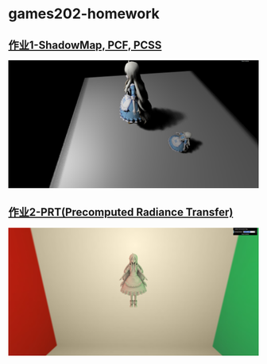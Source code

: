 # games202-homework

## [作业1-ShadowMap, PCF, PCSS](./homework1/images)
![](./homework1/images/PCSS_1.png)

## [作业2-PRT(Precomputed Radiance Transfer)](./Assignment2/images)
![](./Assignment2/images/CornellBox_1.png)